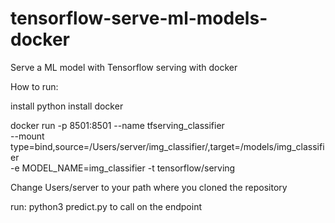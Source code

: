 # tensorflow-serve-ml-models-docker
Serve a ML model with Tensorflow serving with docker


How to run:

install python
install docker

docker run -p 8501:8501 --name tfserving_classifier \
--mount type=bind,source=/Users/server/img_classifier/,target=/models/img_classifier \
-e MODEL_NAME=img_classifier -t tensorflow/serving

Change Users/server to your path where you cloned the repository

run: python3 predict.py to call on the endpoint
